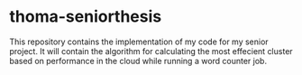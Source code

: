 # thoma-seniorthesis
This repository contains the implementation of my code for my senior project. It will contain the algorithm for calculating the most effecient cluster based on performance in the cloud while running a word counter job.
